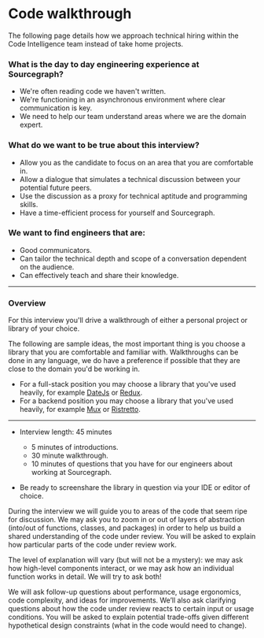 # Code walkthrough

The following page details how we approach technical hiring within the Code Intelligence team instead of take home projects.

### What is the day to day engineering experience at Sourcegraph?
- We're often reading code we haven't written.
- We're functioning in an asynchronous environment where clear communication is key.
- We need to help our team understand areas where we are the domain expert.

### What do we want to be true about this interview?
- Allow you as the candidate to focus on an area that you are comfortable in.
- Allow a dialogue that simulates a technical discussion between your potential future peers.
- Use the discussion as a proxy for technical aptitude and programming skills.
- Have a time-efficient process for yourself and Sourcegraph.

### We want to find engineers that are:
- Good communicators.
- Can tailor the technical depth and scope of a conversation dependent on the audience.
- Can effectively teach and share their knowledge.

----

### Overview

For this interview you'll drive a walkthrough of either a personal project or library of your choice.

The following are sample ideas, the most important thing is you choose a library that you are comfortable and familiar with.  Walkthroughs can be done in
any language, we do have a preference if possible that they are close to the domain you'd be working in.


- For a full-stack position you may choose a library that you've used heavily,  for example [DateJs](https://github.com/datejs/Datejs)
or [Redux](https://github.com/reduxjs/redux).
- For a backend position you may choose a library that you've used heavily, for example [Mux](https://github.com/gorilla/mux) or [Ristretto](https://github.com/dgraph-io/ristretto).

---
- Interview length: 45 minutes
    - 5 minutes of introductions.
    - 30 minute walkthrough.
    - 10 minutes of questions that you have for our engineers about working at Sourcegraph.

- Be ready to screenshare the library in question via your IDE or editor of choice.

During the interview we will guide you to areas of the code that seem ripe for discussion.  We may ask you to zoom in or out of layers of abstraction (into/out of functions, classes, and packages) in order to help us build a shared understanding of the code under review.
You will be asked to explain how particular parts of the code under review work.

The level of explanation will vary (but will not be a mystery):
we may ask how high-level components interact, or we may ask how an individual function works in detail.
We will try to ask both!

We will ask follow-up questions about performance, usage ergonomics, code complexity, and ideas for improvements.
We’ll also ask clarifying questions about how the code under review reacts to certain input or usage conditions.
You will be asked to explain potential trade-offs given different hypothetical design constraints (what in the code would need to change).
